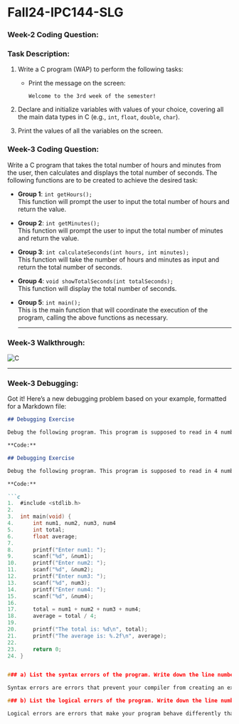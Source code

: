 # Fall24-IPC144-SLG

### Week-2 Coding Question:

### Task Description:
1. Write a C program (WAP) to perform the following tasks:
    - Print the message on the screen:
      ```text
      Welcome to the 3rd week of the semester!
      ```

2. Declare and initialize variables with values of your choice, covering all the main data types in C (e.g., `int`, `float`, `double`, `char`).

3. Print the values of all the variables on the screen.

</hr>

### Week-3 Coding Question:

Write a C program that takes the total number of hours and minutes from the user, then calculates and displays the total number of seconds. The following functions are to be created to achieve the desired task:

- **Group 1**: `int getHours();`  
  This function will prompt the user to input the total number of hours and return the value.

- **Group 2**: `int getMinutes();`  
  This function will prompt the user to input the total number of minutes and return the value.

- **Group 3**: `int calculateSeconds(int hours, int minutes);`  
  This function will take the number of hours and minutes as input and return the total number of seconds.

- **Group 4**: `void showTotalSeconds(int totalSeconds);`  
  This function will display the total number of seconds.

- **Group 5**: `int main();`  
  This is the main function that will coordinate the execution of the program, calling the above functions as necessary.

  <hr>

### Week-3 Walkthrough:

![C](https://github.com/user-attachments/assets/1d810d5d-33d1-4b29-b983-1f075b3f0dbe)

  <hr>
  
### Week-3 Debugging:

Got it! Here’s a new debugging problem based on your example, formatted for a Markdown file:

```markdown
## Debugging Exercise

Debug the following program. This program is supposed to read in 4 numbers, then calculate the sum and average of the numbers, and print these out. However, it does not currently work. The program has various errors (bugs):

**Code:**

## Debugging Exercise

Debug the following program. This program is supposed to read in 4 numbers, then calculate the sum and average of the numbers, and print these out. However, it does not currently work. The program has various errors (bugs):

**Code:**

```c
1.  #include <stdlib.h>
2.  
3.  int main(void) {
4.      int num1, num2, num3, num4
5.      int total;
6.      float average;
7.  
8.      printf("Enter num1: ");
9.      scanf("%d", &num1);
10.     printf("Enter num2: ");
11.     scanf("%d", &num2);
12.     printf("Enter num3: ");
13.     scanf("%d", num3);
14.     printf("Enter num4: ");
15.     scanf("%d", &num4);
16.  
17.     total = num1 + num2 + num3 + num4;
18.     average = total / 4;
19.  
20.     printf("The total is: %d\n", total);
21.     printf("The average is: %.2f\n", average);
22.  
23.     return 0;
24. }


### a) List the syntax errors of the program. Write down the line number and what is wrong on that line.

Syntax errors are errors that prevent your compiler from creating an executable. For example, a missing semicolon is a syntax error.

### b) List the logical errors of the program. Write down the line number and what is wrong on that line.

Logical errors are errors that make your program behave differently than expected. They don't prevent you from getting an executable; the executable just doesn't do the job properly.
```
